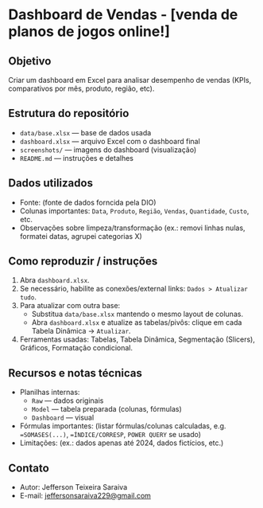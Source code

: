 # Dashboard de Vendas - [venda de planos de jogos online!]

## Objetivo
Criar um dashboard em Excel para analisar desempenho de vendas (KPIs, comparativos por mês, produto, região, etc).

## Estrutura do repositório
- `data/base.xlsx` — base de dados usada
- `dashboard.xlsx` — arquivo Excel com o dashboard final
- `screenshots/` — imagens do dashboard (visualização)
- `README.md` — instruções e detalhes

## Dados utilizados
- Fonte: (fonte de dados forncida pela DIO)
- Colunas importantes: `Data`, `Produto`, `Região`, `Vendas`, `Quantidade`, `Custo`, etc.
- Observações sobre limpeza/transformação (ex.: removi linhas nulas, formatei datas, agrupei categorias X)

## Como reproduzir / instruções
1. Abra `dashboard.xlsx`.
2. Se necessário, habilite as conexões/external links: `Dados > Atualizar tudo`.
3. Para atualizar com outra base:
   - Substitua `data/base.xlsx` mantendo o mesmo layout de colunas.
   - Abra `dashboard.xlsx` e atualize as tabelas/pivôs: clique em cada Tabela Dinâmica → `Atualizar`.
4. Ferramentas usadas: Tabelas, Tabela Dinâmica, Segmentação (Slicers), Gráficos, Formatação condicional.

## Recursos e notas técnicas
- Planilhas internas:
  - `Raw` — dados originais
  - `Model` — tabela preparada (colunas, fórmulas)
  - `Dashboard` — visual
- Fórmulas importantes: (listar fórmulas/colunas calculadas, e.g. `=SOMASES(...)`, `=ÍNDICE/CORRESP`, `POWER QUERY` se usado)
- Limitações: (ex.: dados apenas até 2024, dados fictícios, etc.)

## Contato
- Autor: Jefferson Teixeira Saraiva 
- E-mail: jeffersonsaraiva229@gmail.com

